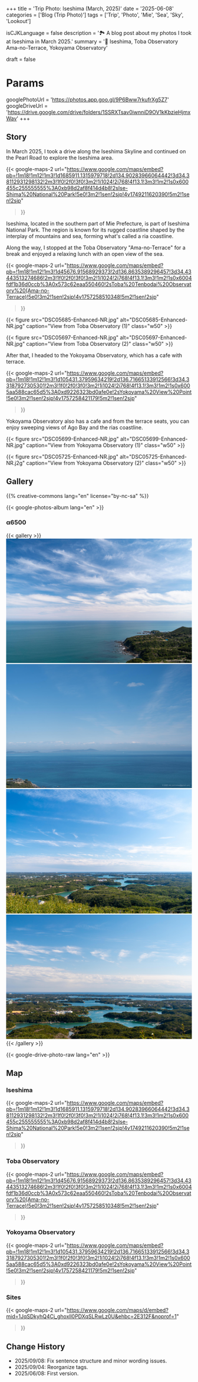 +++
title = 'Trip Photo: Iseshima (March, 2025)'
date = '2025-06-08'
categories = ['Blog (Trip Photo)']
tags = ['Trip', 'Photo', 'Mie', 'Sea', 'Sky', 'Lookout']

isCJKLanguage = false
description = '🏞️ A blog post about my photos I took at Iseshima in March 2025.'
summary = '📍 Iseshima, Toba Observatory Ama-no-Terrace, Yokoyama Observatory'

draft = false

# Params
googlePhotoUrl = 'https://photos.app.goo.gl/9P6Bww7rkufrXg5Z7'
googleDriveUrl = 'https://drive.google.com/drive/folders/1SSRXTsav0iwnniD9OV1kKbzieHjmxWav'
+++


## Story

In March 2025, I took a drive along the Iseshima Skyline and continued on the
Pearl Road to explore the Iseshima area.

{{< google-maps-2
  url="https://www.google.com/maps/embed?pb=!1m18!1m12!1m3!1d1685911.1315979718!2d134.90283966064442!3d34.38112931298132!2m3!1f0!2f0!3f0!3m2!1i1024!2i768!4f13.1!3m3!1m2!1s0x600455c255555555%3A0xb98d2af8f414d4b8!2sIse-Shima%20National%20Park!5e0!3m2!1sen!2sjp!4v1749211620390!5m2!1sen!2sjp"
  >}}


Iseshima, located in the southern part of Mie Prefecture, is part of Iseshima National Park.
The region is known for its rugged coastline shaped by the interplay of mountains and sea, forming what's called a ria coastline.

Along the way, I stopped at the Toba Observatory "Ama-no-Terrace" for a break and enjoyed a relaxing lunch with an open view of the sea.

{{< google-maps-2
  url="https://www.google.com/maps/embed?pb=!1m18!1m12!1m3!1d45676.91568929373!2d136.8635389296457!3d34.43443513274686!2m3!1f0!2f0!3f0!3m2!1i1024!2i768!4f13.1!3m3!1m2!1s0x6004fdf1b36d0ccb%3A0x573c62eaa550460!2sToba%20Tenbodai%20Observatory%20(Ama-no-Terrace)!5e0!3m2!1sen!2sjp!4v1757258510348!5m2!1sen!2sjp"
  >}}

{{< figure
    src="DSC05685-Enhanced-NR.jpg"
    alt="DSC05685-Enhanced-NR.jpg"
    caption="View from Toba Observatory (1)"
    class="w50"
    >}}

{{< figure
    src="DSC05697-Enhanced-NR.jpg"
    alt="DSC05697-Enhanced-NR.jpg"
    caption="View from Toba Observatory (2)"
    class="w50"
    >}}


After that, I headed to the Yokoyama Observatory, which has a cafe with terrace.

{{< google-maps-2
  url="https://www.google.com/maps/embed?pb=!1m18!1m12!1m3!1d105431.37959634219!2d136.71665133912566!3d34.33187927305301!2m3!1f0!2f0!3f0!3m2!1i1024!2i768!4f13.1!3m3!1m2!1s0x6005aa588cac65d5%3A0xd9226323bd0afe0e!2sYokoyama%20View%20Point!5e0!3m2!1sen!2sjp!4v1757258421179!5m2!1sen!2sjp"
  >}}

Yokoyama Observatory also has a cafe
and from the terrace seats, you can enjoy sweeping views of Ago Bay and the rias coastline.

{{< figure
    src="DSC05699-Enhanced-NR.jpg"
    alt="DSC05699-Enhanced-NR.jpg"
    caption="View from Yokoyama Observatory (1)"
    class="w50"
    >}}

{{< figure
    src="DSC05725-Enhanced-NR.jpg"
    alt="DSC05725-Enhanced-NR.j2g"
    caption="View from Yokoyama Observatory (2)"
    class="w50"
    >}}


## Gallery

{{% creative-commons lang="en" license="by-nc-sa" %}}

{{< google-photos-album lang="en" >}}


### α6500

{{< gallery >}}
  <img src="DSC05685-Enhanced-NR.jpg" alt="DSC05685-Enhanced-NR.jpg" class="grid-w50" />
  <img src="DSC05697-Enhanced-NR.jpg" alt="DSC05697-Enhanced-NR.jpg" class="grid-w50" />
  <img src="DSC05699-Enhanced-NR.jpg" alt="DSC05699-Enhanced-NR.jpg" class="grid-w50" />
  <img src="DSC05725-Enhanced-NR.jpg" alt="DSC05725-Enhanced-NR.jpg" class="grid-w50" />
{{< /gallery >}}

{{< google-drive-photo-raw lang="en" >}}


## Map

### Iseshima

{{< google-maps-2
  url="https://www.google.com/maps/embed?pb=!1m18!1m12!1m3!1d1685911.1315979718!2d134.90283966064442!3d34.38112931298132!2m3!1f0!2f0!3f0!3m2!1i1024!2i768!4f13.1!3m3!1m2!1s0x600455c255555555%3A0xb98d2af8f414d4b8!2sIse-Shima%20National%20Park!5e0!3m2!1sen!2sjp!4v1749211620390!5m2!1sen!2sjp"
  >}}


### Toba Observatory

{{< google-maps-2
  url="https://www.google.com/maps/embed?pb=!1m18!1m12!1m3!1d45676.91568929373!2d136.8635389296457!3d34.43443513274686!2m3!1f0!2f0!3f0!3m2!1i1024!2i768!4f13.1!3m3!1m2!1s0x6004fdf1b36d0ccb%3A0x573c62eaa550460!2sToba%20Tenbodai%20Observatory%20(Ama-no-Terrace)!5e0!3m2!1sen!2sjp!4v1757258510348!5m2!1sen!2sjp"
  >}}


### Yokoyama Observatory

{{< google-maps-2
  url="https://www.google.com/maps/embed?pb=!1m18!1m12!1m3!1d105431.37959634219!2d136.71665133912566!3d34.33187927305301!2m3!1f0!2f0!3f0!3m2!1i1024!2i768!4f13.1!3m3!1m2!1s0x6005aa588cac65d5%3A0xd9226323bd0afe0e!2sYokoyama%20View%20Point!5e0!3m2!1sen!2sjp!4v1757258421179!5m2!1sen!2sjp"
  >}}


### Sites

{{< google-maps-2
  url="https://www.google.com/maps/d/embed?mid=1JqSDkyhQ4Cj_ghoxll0PDXqSLRwLz0U&ehbc=2E312F&noprof=1"
  >}}


## Change History

- 2025/09/08: Fix sentence structure and minor wording issues.
- 2025/09/04: Reorganize tags.
- 2025/06/08: First version.
